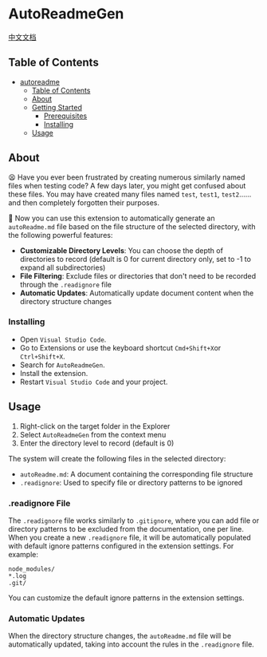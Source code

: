 <!--
 * @Author: rtzhang
 * @Date: 2025-03-15 20:39:11
 * @LastEditors: rtzhang
 * @LastEditTime: 2025-03-16 11:18:55
 * @Description: Please fill in the introduction
-->
# AutoReadmeGen

[中文文档](./doc/readme_cn.md)

## Table of Contents

- [autoreadme](#autoreadme)
  - [Table of Contents](#table-of-contents)
  - [About ](#about-)
  - [Getting Started ](#getting-started-)
    - [Prerequisites](#prerequisites)
    - [Installing](#installing)
  - [Usage ](#usage-)

## About <a name = "about"></a>

😫 Have you ever been frustrated by creating numerous similarly named files when testing code? A few days later, you might get confused about these files. You may have created many files named `test`, `test1`, `test2`...... and then completely forgotten their purposes.


🎉 Now you can use this extension to automatically generate an `autoReadme.md` file based on the file structure of the selected directory, with the following powerful features:

- **Customizable Directory Levels**: You can choose the depth of directories to record (default is 0 for current directory only, set to -1 to expand all subdirectories)
- **File Filtering**: Exclude files or directories that don't need to be recorded through the `.readignore` file
- **Automatic Updates**: Automatically update document content when the directory structure changes


<!-- ## Getting Started <a name = "getting_started"></a>

These instructions will get you a copy of the project up and running on your local machine for development and testing purposes. See [deployment](#deployment) for notes on how to deploy the project on a live system.

### Prerequisites

What things you need to install the software and how to install them.

```
Give examples
``` -->

### Installing

- Open `Visual Studio Code`.
- Go to Extensions or use the keyboard shortcut `Cmd+Shift+X`or `Ctrl+Shift+X`.
- Search for `AutoReadmeGen`.
- Install the extension.
- Restart `Visual Studio Code` and your project.


## Usage <a name = "usage"></a>

1. Right-click on the target folder in the Explorer
2. Select `AutoReadmeGen` from the context menu
3. Enter the directory level to record (default is 0)

The system will create the following files in the selected directory:
- `autoReadme.md`: A document containing the corresponding file structure
- `.readignore`: Used to specify file or directory patterns to be ignored

### .readignore File

The `.readignore` file works similarly to `.gitignore`, where you can add file or directory patterns to be excluded from the documentation, one per line. When you create a new `.readignore` file, it will be automatically populated with default ignore patterns configured in the extension settings. For example:

```
node_modules/
*.log
.git/
```

You can customize the default ignore patterns in the extension settings.

### Automatic Updates

When the directory structure changes, the `autoReadme.md` file will be automatically updated, taking into account the rules in the `.readignore` file.


